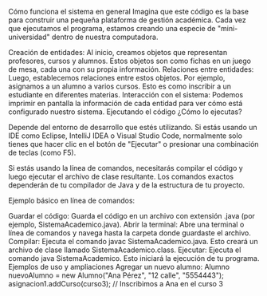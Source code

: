 Cómo funciona el sistema en general
Imagina que este código es la base para construir una pequeña plataforma de gestión académica. Cada vez que ejecutamos el programa, estamos creando una especie de "mini-universidad" dentro de nuestra computadora.

Creación de entidades: Al inicio, creamos objetos que representan profesores, cursos y alumnos. Estos objetos son como fichas en un juego de mesa, cada una con su propia información.
Relaciones entre entidades: Luego, establecemos relaciones entre estos objetos. Por ejemplo, asignamos a un alumno a varios cursos. Esto es como inscribir a un estudiante en diferentes materias.
Interacción con el sistema: Podemos imprimir en pantalla la información de cada entidad para ver cómo está configurado nuestro sistema.
Ejecutando el código
¿Cómo lo ejecutas?

Depende del entorno de desarrollo que estés utilizando. Si estás usando un IDE como Eclipse, IntelliJ IDEA o Visual Studio Code, normalmente solo tienes que hacer clic en el botón de "Ejecutar" o presionar una combinación de teclas (como F5).

Si estás usando la línea de comandos, necesitarás compilar el código y luego ejecutar el archivo de clase resultante. Los comandos exactos dependerán de tu compilador de Java y de la estructura de tu proyecto.

Ejemplo básico en línea de comandos:

Guardar el código: Guarda el código en un archivo con extensión .java (por ejemplo, SistemaAcademico.java).
Abrir la terminal: Abre una terminal o línea de comandos y navega hasta la carpeta donde guardaste el archivo.
Compilar: Ejecuta el comando javac SistemaAcademico.java. Esto creará un archivo de clase llamado SistemaAcademico.class.
Ejecutar: Ejecuta el comando java SistemaAcademico. Esto iniciará la ejecución de tu programa.
Ejemplos de uso y ampliaciones
Agregar un nuevo alumno:
Alumno nuevoAlumno = new Alumno("Ana Pérez", "12 calle", "5554443");
asignacion1.addCurso(curso3); // Inscribimos a Ana en el curso 3
